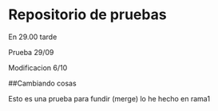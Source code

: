 # Repositorio de pruebas

En 29.00 tarde

Prueba 29/09

Modificacion 6/10

##Cambiando cosas

Esto es una prueba para fundir (merge) lo he hecho en rama1

